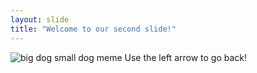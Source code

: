 ```yaml
---
layout: slide
title: "Welcome to our second slide!"
---
```

![big dog small dog meme](https://images7.memedroid.com/images/UPLOADED634/5ecc046b8fb45.jpeg)
Use the left arrow to go back!

